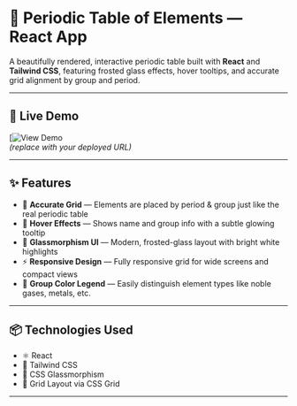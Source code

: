 # 🔬 Periodic Table of Elements — React App

A beautifully rendered, interactive periodic table built with **React** and **Tailwind CSS**, featuring frosted glass effects, hover tooltips, and accurate grid alignment by group and period.

---

## 🚀 Live Demo

[![View Demo](-)  
*(replace with your deployed URL)*

---

## ✨ Features

- 🧪 **Accurate Grid** — Elements are placed by period & group just like the real periodic table
- 🌈 **Hover Effects** — Shows name and group info with a subtle glowing tooltip
- 💎 **Glassmorphism UI** — Modern, frosted-glass layout with bright white highlights
- ⚡ **Responsive Design** — Fully responsive grid for wide screens and compact views
- 🎨 **Group Color Legend** — Easily distinguish element types like noble gases, metals, etc.

---

## 📦 Technologies Used

- ⚛️ React
- 🎨 Tailwind CSS
- 💅 CSS Glassmorphism
- 🧱 Grid Layout via CSS Grid

---

